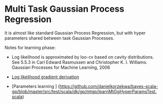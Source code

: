 # Multi Task Gaussian Process Regression

 It is almost like standard Gaussian Process Regression, but with hyper parameters shared between task Gaussian Processes. 

Notes for learning phase:
  * Log likelihood is approximated by loo-cv based on cavity distributions. See 5.5.3 in Carl Edward Rasmussen and Christopher K. I. Williams. Gaussian Processes for Machine Learning, 2006
  * [Log likelihood gradient derivation](https://github.com/danielkorzekwa/bayes-scala-gp/blob/master/doc/gpc/gpc-loglik.pdf)

* [Parameters learning ] (https://github.com/danielkorzekwa/bayes-scala-gp/blob/master/src/test/scala/dk/gp/mtgp/learnMtGgHyperParamsTest.scala)